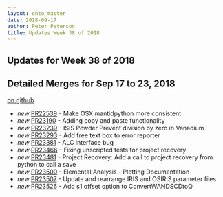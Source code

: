 ```yaml
---
layout: onto_master
date: 2018-09-17
author: Peter Peterson
title: Updates Week 38 of 2018
---
```

Updates for Week 38 of 2018
---------------------------

Detailed Merges for Sep 17 to 23, 2018
--------------------------------------
[on github](https://github.com/mantidproject/mantid/pulls?q=is%3Apr+merged%3A2018-09-18..2018-09-23)

* *new* [PR22539](https://github.com/mantidproject/mantid/pull/22539) - Make OSX mantidpython more consistent
* *new* [PR23190](https://github.com/mantidproject/mantid/pull/23190) - Adding copy and paste functionality
* *new* [PR23239](https://github.com/mantidproject/mantid/pull/23239) - ISIS Powder Prevent division by zero in Vanadium
* *new* [PR23293](https://github.com/mantidproject/mantid/pull/23293) - Add free text box to error reporter
* *new* [PR23381](https://github.com/mantidproject/mantid/pull/23381) - ALC interface bug
* *new* [PR23466](https://github.com/mantidproject/mantid/pull/23466) - Fixing unscripted tests for project recovery
* *new* [PR23481](https://github.com/mantidproject/mantid/pull/23481) - Project Recovery: Add a call to project recovery from python to call a save
* *new* [PR23500](https://github.com/mantidproject/mantid/pull/23500) - Elemental Analysis - Plotting Documentation
* *new* [PR23507](https://github.com/mantidproject/mantid/pull/23507) - Update and rearrange IRIS and OSIRIS parameter files
* *new* [PR23526](https://github.com/mantidproject/mantid/pull/23526) - Add s1 offset option to ConvertWANDSCDtoQ

